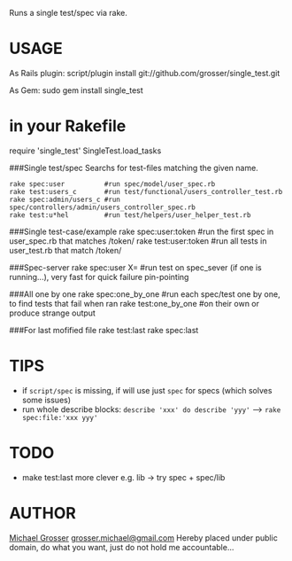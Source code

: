 Runs a single test/spec via rake.

USAGE
=====
As Rails plugin:
    script/plugin install git://github.com/grosser/single_test.git

As Gem:
  sudo gem install single_test

  # in your Rakefile
  require 'single_test'
  SingleTest.load_tasks


###Single test/spec
Searchs for test-files matching the given name.

    rake spec:user          #run spec/model/user_spec.rb
    rake test:users_c       #run test/functional/users_controller_test.rb
    rake spec:admin/users_c #run spec/controllers/admin/users_controller_spec.rb
    rake test:u*hel         #run test/helpers/user_helper_test.rb

###Single test-case/example
    rake spec:user:token    #run the first spec in user_spec.rb that matches /token/
    rake test:user:token    #run all tests in user_test.rb that match /token/

###Spec-server
    rake spec:user X=       #run test on spec_sever (if one is running...), very fast for quick failure pin-pointing

###All one by one
    rake spec:one_by_one    #run each spec/test one by one, to find tests that fail when ran
    rake test:one_by_one    #on their own or produce strange output

###For last mofified file
    rake test:last
    rake spec:last

TIPS
====
 - if `script/spec` is missing, if will use just `spec` for specs (which solves some issues)
 - run whole describe blocks: `describe 'xxx' do describe 'yyy'` --> `rake spec:file:'xxx yyy'`

TODO
====
 - make test:last more clever e.g. lib -> try spec + spec/lib

AUTHOR
======
[Michael Grosser](http://pragmatig.wordpress.com)
grosser.michael@gmail.com
Hereby placed under public domain, do what you want, just do not hold me accountable...
